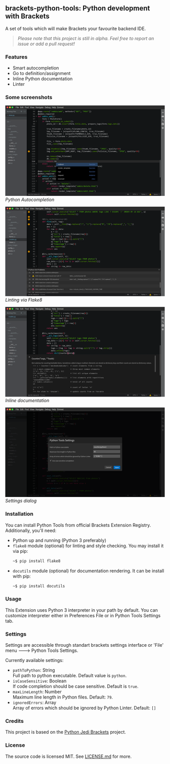 ## brackets-python-tools: Python development with Brackets

A set of tools which will make Brackets your favourite backend IDE.

> *Please note that this project is still in alpha. Feel free to report an issue or add a pull request!*

### Features
  - Smart autocompletion
  - Go to definition/assignment
  - Inline Python documentation
  - Linter

### Some screenshots
![autocompletion](screenshots/autocompletion.png)
*Python Autocompletion*

![linting](screenshots/lint.png)
*Linting via Flake8*

![docs](screenshots/docs.png)
*Inline documentation*

![settings](screenshots/settings.png)
*Settings dialog*

### Installation
You can install Python Tools from official Brackets Extension Registry.
Additionally, you'll need:
  - Python up and running (Python 3 preferably)
  - `flake8` module (optional) for linting and style checking. You may install it via pip:
    ```bash
    ~$ pip install flake8
    ```
  - `docutils` module (optional) for documentation rendering. It can be install with pip:
    ```bash
    ~$ pip install docutils
    ```

### Usage
This Extension uses Python 3 interpreter in your path by default. You can customize interpreter either in Preferences File or in Python Tools Settings tab.

### Settings
Settings are accessible through standart brackets settings interface or 'File' menu 🡒 Python Tools Settings.

Currently available settings:
  - `pathToPython`: String<br>
    Full path to python executable. Default value is `python`.
  - `isCaseSensitive`: Boolean<br>
    If code completion should be case sensitive. Default is `true`.
  - `maxLineLength`: Number<br>
    Maximum line length in Python files. Default: `79`.
  - `ignoredErrors`: Array<br>
    Array of errors which should be ignored by Python Linter. Default: `[]`

### Credits
This project is based on the [Python Jedi Brackets](https://github.com/saravanan-k90/python-jedi-brackets) project.

### License
The source code is licensed MIT. See [LICENSE.md](LICENSE.md) for more.